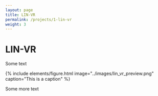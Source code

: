 ```yaml
---
layout: page
title: LIN-VR
permalink: /projects/1-lin-vr
weight: 3
---
```


# **LIN-VR**
Some text

{% include elements/figure.html image="../images/lin_vr_preview.png" caption="This is a caption" %}

Some more text